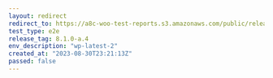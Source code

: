 ```yaml
---
layout: redirect
redirect_to: https://a8c-woo-test-reports.s3.amazonaws.com/public/release/8.1.0-a.4/wp-latest-2/e2e/index.html
test_type: e2e
release_tag: 8.1.0-a.4
env_description: "wp-latest-2"
created_at: "2023-08-30T23:21:13Z"
passed: false
---
```

